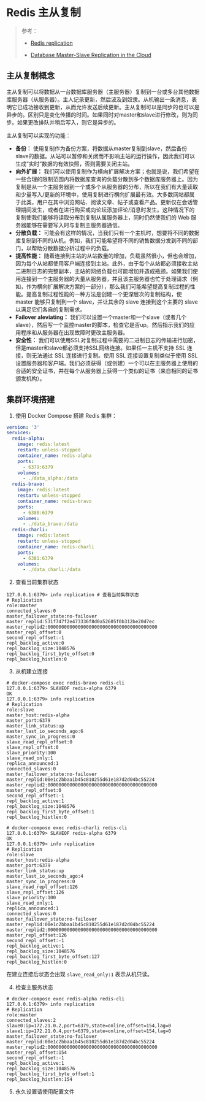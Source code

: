 # Redis 主从复制

> 参考：
>
> - [Redis replication](https://redis.io/docs/management/replication/)
>
> - [Database Master-Slave Replication in the Cloud](https://mariadb.com/ja/resources/blog/database-master-slave-replication-in-the-cloud/)

## 主从复制概念

主从复制可以将数据从一台数据库服务器（主服务器）复制到一台或多台其他数据库服务器（从服务器）。主人记录更新，然后波及到奴隶。从机输出一条消息，表明它已成功接收到更新，从而允许发送后续更新。主从复制可以是同步的也可以是异步的。区别只是变化传播的时间。如果同时对master和slave进行修改，则为同步。如果更改排队并稍后写入，则它是异步的。

主从复制可以实现的功能：

- **备份：** 使用复制作为备份方案，将数据从master复制到slave，然后备份slave的数据。从站可以暂停和关闭而不影响主站的运行操作，因此我们可以生成“实时”数据的有效快照，否则需要关闭主站。
- **向外扩展：** 我们可以使用复制作为横向扩展解决方案；也就是说，我们希望在一些合理的限制范围内将数据库查询的负载分散到多个数据库服务器上。因为复制是从一个主服务器到一个或多个从服务器的分布，所以在我们有大量读取和少量写入/更新的环境中，使用复制进行横向扩展最有效。大多数网站都属于此类，用户在其中浏览网站、阅读文章、帖子或查看产品。更新仅在会话管理期间发生，或者在进行购买或向论坛添加评论/消息时发生。这种情况下的复制使我们能够将读取分布到复制从属服务器上，同时仍然使我们的 Web 服务器能够在需要写入时与复制主服务器通信。
- **分散负载：** 可能会有这样的情况，当我们只有一个主机时，想要将不同的数据库复制到不同的从机。例如，我们可能希望将不同的销售数据分发到不同的部门，以帮助分散数据分析过程中的负载。
- **提高性能：** 随着连接到主站的从站数量的增加，负载虽然很小，但也会增加，因为每个从站都使用客户端连接到主站。此外，由于每个从站都必须接收主站二进制日志的完整副本，主站的网络负载也可能增加并造成瓶颈。如果我们使用连接到一个主服务器的大量从服务器，并且该主服务器也忙于处理请求（例如，作为横向扩展解决方案的一部分），那么我们可能希望提高复制过程的性能。提高复制过程性能的一种方法是创建一个更深层次的复制结构，使 master 能够只复制到一个 slave，并让其余的 slave 连接到这个主要的 slave 以满足它们各自的复制需求。
- **Failover aleviating：** 我们可以设置一个master和一个slave（或者几个slave），然后写一个监控master的脚本，检查它是否up。然后指示我们的应用程序和从服务器在出现故障时更改主服务器。
- **安全性：** 我们可以使用SSL对复制过程中需要的二进制日志的传输进行加密，但是master和slave都必须支持SSL网络连接。如果任一主机不支持 SSL 连接，则无法通过 SSL 连接进行复制。使用 SSL 连接设置复制类似于使用 SSL 设置服务器和客户端。我们必须获得（或创建）一个可以在主服务器上使用的合适的安全证书，并在每个从服务器上获得一个类似的证书（来自相同的证书颁发机构）。

## 集群环境搭建

1. 使用 Docker Compose 搭建 Redis 集群：

```yaml
version: '3'
services:
  redis-alpha:
    image: redis:latest
    restart: unless-stopped
    container_name: redis-alpha
    ports:
      - 6379:6379
    volumes:
      - ./data_alpha:/data
  redis-bravo:
    image: redis:latest
    restart: unless-stopped
    container_name: redis-bravo
    ports:
      - 6380:6379
    volumes:
      - ./data_bravo:/data
  redis-charli:
    image: redis:latest
    restart: unless-stopped
    container_name: redis-charli
    ports:
      - 6381:6379
    volumes:
      - ./data_charli:/data
```

2. 查看当前集群状态

```shell
127.0.0.1:6379> info replication # 查看当前集群状态
# Replication
role:master
connected_slaves:0
master_failover_state:no-failover
master_replid:531f747f2e473336f8d0a52605f0b312be20d7ec
master_replid2:0000000000000000000000000000000000000000
master_repl_offset:0
second_repl_offset:-1
repl_backlog_active:0
repl_backlog_size:1048576
repl_backlog_first_byte_offset:0
repl_backlog_histlen:0
```

3. 从机建立连接

```shell
# docker-compose exec redis-bravo redis-cli
127.0.0.1:6379> SLAVEOF redis-alpha 6379
OK
127.0.0.1:6379> info replication
# Replication
role:slave
master_host:redis-alpha
master_port:6379
master_link_status:up
master_last_io_seconds_ago:6
master_sync_in_progress:0
slave_read_repl_offset:0
slave_repl_offset:0
slave_priority:100
slave_read_only:1
replica_announced:1
connected_slaves:0
master_failover_state:no-failover
master_replid:00e1c2bbaa1b45c810255d61e187d2d04bc55224
master_replid2:0000000000000000000000000000000000000000
master_repl_offset:0
second_repl_offset:-1
repl_backlog_active:1
repl_backlog_size:1048576
repl_backlog_first_byte_offset:1
repl_backlog_histlen:0

# docker-compose exec redis-charli redis-cli
127.0.0.1:6379> SLAVEOF redis-alpha 6379
OK
127.0.0.1:6379> info replication
# Replication
role:slave
master_host:redis-alpha
master_port:6379
master_link_status:up
master_last_io_seconds_ago:4
master_sync_in_progress:0
slave_read_repl_offset:126
slave_repl_offset:126
slave_priority:100
slave_read_only:1
replica_announced:1
connected_slaves:0
master_failover_state:no-failover
master_replid:00e1c2bbaa1b45c810255d61e187d2d04bc55224
master_replid2:0000000000000000000000000000000000000000
master_repl_offset:126
second_repl_offset:-1
repl_backlog_active:1
repl_backlog_size:1048576
repl_backlog_first_byte_offset:127
repl_backlog_histlen:0
```

在建立连接后状态会出现 `slave_read_only:1` 表示从机只读。

4. 检查主服务状态

```shell
# docker-compose exec redis-alpha redis-cli
127.0.0.1:6379> info replication
# Replication
role:master
connected_slaves:2
slave0:ip=172.21.0.2,port=6379,state=online,offset=154,lag=0
slave1:ip=172.21.0.4,port=6379,state=online,offset=154,lag=0
master_failover_state:no-failover
master_replid:00e1c2bbaa1b45c810255d61e187d2d04bc55224
master_replid2:0000000000000000000000000000000000000000
master_repl_offset:154
second_repl_offset:-1
repl_backlog_active:1
repl_backlog_size:1048576
repl_backlog_first_byte_offset:1
repl_backlog_histlen:154
```

5. 永久设置请使用配置文件

